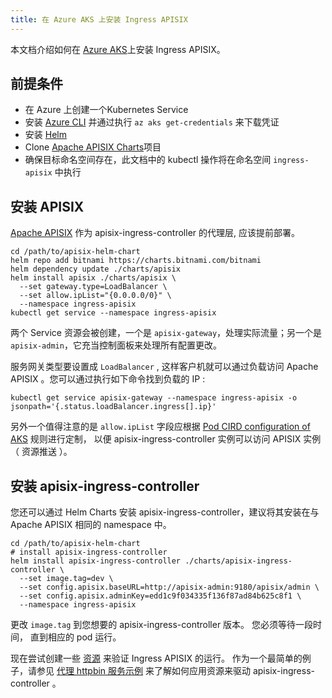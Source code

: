 ```yaml
---
title: 在 Azure AKS 上安装 Ingress APISIX 
---
```


<!--
#
# Licensed to the Apache Software Foundation (ASF) under one or more
# contributor license agreements.  See the NOTICE file distributed with
# this work for additional information regarding copyright ownership.
# The ASF licenses this file to You under the Apache License, Version 2.0
# (the "License"); you may not use this file except in compliance with
# the License.  You may obtain a copy of the License at
#
#     http://www.apache.org/licenses/LICENSE-2.0
#
# Unless required by applicable law or agreed to in writing, software
# distributed under the License is distributed on an "AS IS" BASIS,
# WITHOUT WARRANTIES OR CONDITIONS OF ANY KIND, either express or implied.
# See the License for the specific language governing permissions and
# limitations under the License.
#
-->

本文档介绍如何在 [Azure AKS](https://docs.microsoft.com/en-us/azure/aks/intro-kubernetes#:~:text=Azure%20Kubernetes%20Service%20(AKS)%20makes,managed%20Kubernetes%20cluster%20in%20Azure.&text=The%20Kubernetes%20masters%20are%20managed,clusters%2C%20not%20for%20the%20masters.)上安装 Ingress APISIX。

## 前提条件

* 在 Azure 上创建一个Kubernetes Service
* 安装 [Azure CLI](https://docs.microsoft.com/en-us/cli/azure/#:~:text=The%20Azure%20command%2Dline%20interface,with%20an%20emphasis%20on%20automation.) 并通过执行 `az aks get-credentials` 来下载凭证
* 安装 [Helm](https://helm.sh/)
* Clone [Apache APISIX Charts](https://github.com/apache/apisix-helm-chart)项目
* 确保目标命名空间存在，此文档中的 kubectl 操作将在命名空间 `ingress-apisix` 中执行

## 安装 APISIX

[Apache APISIX](http://apisix.apache.org/) 作为 apisix-ingress-controller 的代理层, 应该提前部署。

```shell
cd /path/to/apisix-helm-chart
helm repo add bitnami https://charts.bitnami.com/bitnami
helm dependency update ./charts/apisix
helm install apisix ./charts/apisix \
  --set gateway.type=LoadBalancer \
  --set allow.ipList="{0.0.0.0/0}" \
  --namespace ingress-apisix
kubectl get service --namespace ingress-apisix
```

两个 Service 资源会被创建，一个是 `apisix-gateway`，处理实际流量；另一个是`apisix-admin`，它充当控制面板来处理所有配置更改。

服务网关类型要设置成 `LoadBalancer` , 这样客户机就可以通过负载访问 Apache APISIX 。您可以通过执行如下命令找到负载的 IP :

```shell
kubectl get service apisix-gateway --namespace ingress-apisix -o jsonpath='{.status.loadBalancer.ingress[].ip}'
```

另外一个值得注意的是 `allow.ipList` 字段应根据 [Pod CIRD configuration of AKS](https://docs.microsoft.com/en-us/azure/aks/configure-azure-cni) 规则进行定制， 以便 apisix-ingress-controller 实例可以访问 APISIX 实例（ 资源推送 ）。

## 安装 apisix-ingress-controller

您还可以通过 Helm Charts 安装 apisix-ingress-controller，建议将其安装在与 Apache APISIX 相同的 namespace 中。

```shell
cd /path/to/apisix-helm-chart
# install apisix-ingress-controller
helm install apisix-ingress-controller ./charts/apisix-ingress-controller \
  --set image.tag=dev \
  --set config.apisix.baseURL=http://apisix-admin:9180/apisix/admin \
  --set config.apisix.adminKey=edd1c9f034335f136f87ad84b625c8f1 \
  --namespace ingress-apisix
```

更改 `image.tag` 到您想要的 apisix-ingress-controller 版本。 您必须等待一段时间， 直到相应的 pod 运行。

现在尝试创建一些 [资源](../CRD-specification.md) 来验证 Ingress APISIX 的运行。 作为一个最简单的例子，请参见 [代理 httpbin 服务示例](../practices/proxy-the-httpbin-service.md) 来了解如何应用资源来驱动 apisix-ingress-controller 。
